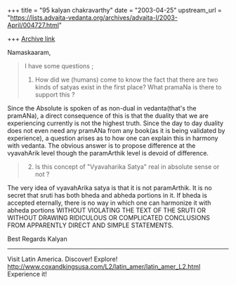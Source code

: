 +++
title = "95 kalyan chakravarthy"
date = "2003-04-25"
upstream_url = "https://lists.advaita-vedanta.org/archives/advaita-l/2003-April/004727.html"

+++
[Archive link](https://lists.advaita-vedanta.org/archives/advaita-l/2003-April/004727.html)

Namaskaaram,

>I have some questions ;
>
>1. How did we (humans) come to know the fact that there are two kinds of
>satyas exist in the first place? What pramaNa is there to support this ?

Since the Absolute is spoken of as non-dual in vedanta(that's the pramANa),
a direct consequence of this is that the duality that we are experiencing
currently is not the highest truth. Since the day to day duality does not
even need any pramANa from any book(as it is being validated by experience),
a question arises as to how one can explain this in harmony with vedanta.
The obvious answer is to propose difference at the vyavahArik level though
the paramArthik level is devoid of difference.

>2. Is this concept of "Vyavaharika Satya" real in absolute sense or not ?
>

The very idea of vyavahArika satya is that it is not paramArthik. It is no
secret that sruti has both bheda and abheda portions in it. If bheda is
accepted eternally, there is no way in which one can harmonize it with
abheda portions WITHOUT VIOLATING THE TEXT OF THE SRUTI OR WITHOUT DRAWING
RIDICULOUS OR COMPLICATED CONCLUSIONS FROM APPARENTLY DIRECT AND SIMPLE
STATEMENTS.


Best Regards
Kalyan







_________________________________________________________________
Visit Latin America. Discover! Explore!
http://www.coxandkingsusa.com/L2/latin_amer/latin_amer_L2.html Experience
it!

